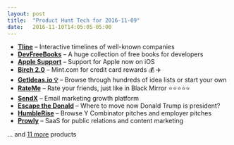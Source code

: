 ```yaml
---
layout: post
title:  "Product Hunt Tech for 2016-11-09"
date:   2016-11-10T14:05:05-05:00
---
```


* **[Tline](https://www.producthunt.com/posts/tline?utm_campaign=producthunt-api&utm_medium=api&utm_source=Application%3A+Daily+Digest+RSS+%28ID%3A+3202%29)** – Interactive timelines of well-known companies
* **[DevFreeBooks](https://www.producthunt.com/posts/devfreebooks?utm_campaign=producthunt-api&utm_medium=api&utm_source=Application%3A+Daily+Digest+RSS+%28ID%3A+3202%29)** – A huge collection of free books for developers
* **[Apple Support](https://www.producthunt.com/posts/apple-support?utm_campaign=producthunt-api&utm_medium=api&utm_source=Application%3A+Daily+Digest+RSS+%28ID%3A+3202%29)** – Support for Apple now on iOS
* **[Birch 2.0](https://www.producthunt.com/posts/birch-2-0?utm_campaign=producthunt-api&utm_medium=api&utm_source=Application%3A+Daily+Digest+RSS+%28ID%3A+3202%29)** – Mint.com  for credit card rewards 💰  ✈️
* **[GetIdeas.io 💡](https://www.producthunt.com/posts/getideas-io?utm_campaign=producthunt-api&utm_medium=api&utm_source=Application%3A+Daily+Digest+RSS+%28ID%3A+3202%29)** – Browse through hundreds of idea lists or start your own
* **[RateMe](https://www.producthunt.com/posts/rateme?utm_campaign=producthunt-api&utm_medium=api&utm_source=Application%3A+Daily+Digest+RSS+%28ID%3A+3202%29)** – Rate your friends, just like in Black Mirror ⭐️⭐️⭐️⭐️⭐️
* **[SendX](https://www.producthunt.com/posts/sendx?utm_campaign=producthunt-api&utm_medium=api&utm_source=Application%3A+Daily+Digest+RSS+%28ID%3A+3202%29)** – Email marketing growth platform
* **[Escape the Donald](https://www.producthunt.com/posts/escape-the-donald?utm_campaign=producthunt-api&utm_medium=api&utm_source=Application%3A+Daily+Digest+RSS+%28ID%3A+3202%29)** – Where to move now Donald Trump is president?
* **[HumbleRise](https://www.producthunt.com/posts/humblerise?utm_campaign=producthunt-api&utm_medium=api&utm_source=Application%3A+Daily+Digest+RSS+%28ID%3A+3202%29)** – Browse Y Combinator pitches and employer pitches
* **[Prowly](https://www.producthunt.com/posts/prowly?utm_campaign=producthunt-api&utm_medium=api&utm_source=Application%3A+Daily+Digest+RSS+%28ID%3A+3202%29)** – SaaS for public relations and content marketing

… and [11 more](https://www.producthunt.com/tech) products